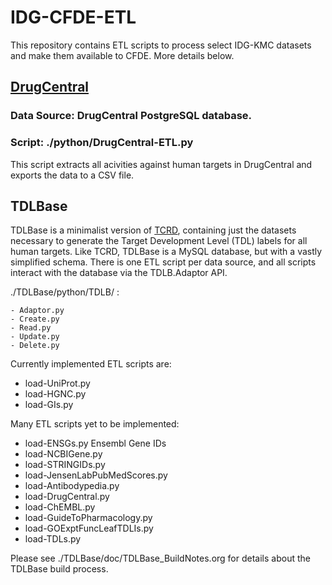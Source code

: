 # IDG-CFDE-ETL
This repository contains ETL scripts to process select IDG-KMC
datasets and make them available to CFDE. More details below.

## [DrugCentral](https://www.drugcentral.org)
### Data Source: DrugCentral PostgreSQL database.
### Script: ./python/DrugCentral-ETL.py
This script extracts all acivities against human targets in DrugCentral
and exports the data to a CSV file.


## TDLBase
TDLBase is a minimalist version of
[TCRD](https://habanero.health.unm.edu.tcrd/), containing just the
datasets necessary to generate the Target Development Level (TDL) labels
for all human targets. Like TCRD, TDLBase is a MySQL database, but with
a vastly simplified schema. There is one ETL script per data source, and all
scripts interact with the database via the TDLB.Adaptor API.

./TDLBase/python/TDLB/ :

    - Adaptor.py
    - Create.py
    - Read.py
    - Update.py
    - Delete.py

Currently implemented ETL scripts are:
- load-UniProt.py
- load-HGNC.py
- load-GIs.py

Many ETL scripts yet to be implemented:
- load-ENSGs.py Ensembl Gene IDs
- load-NCBIGene.py
- load-STRINGIDs.py
- load-JensenLabPubMedScores.py
- load-Antibodypedia.py
- load-DrugCentral.py
- load-ChEMBL.py
- load-GuideToPharmacology.py
- load-GOExptFuncLeafTDLIs.py
- load-TDLs.py

Please see ./TDLBase/doc/TDLBase_BuildNotes.org for details about 
the TDLBase build process.

